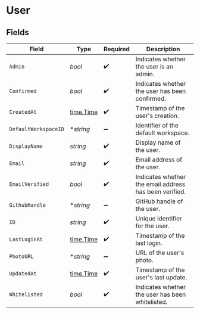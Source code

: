 # User


## Fields

| Field                                                  | Type                                                   | Required                                               | Description                                            |
| ------------------------------------------------------ | ------------------------------------------------------ | ------------------------------------------------------ | ------------------------------------------------------ |
| `Admin`                                                | *bool*                                                 | :heavy_check_mark:                                     | Indicates whether the user is an admin.                |
| `Confirmed`                                            | *bool*                                                 | :heavy_check_mark:                                     | Indicates whether the user has been confirmed.         |
| `CreatedAt`                                            | [time.Time](https://pkg.go.dev/time#Time)              | :heavy_check_mark:                                     | Timestamp of the user's creation.                      |
| `DefaultWorkspaceID`                                   | **string*                                              | :heavy_minus_sign:                                     | Identifier of the default workspace.                   |
| `DisplayName`                                          | *string*                                               | :heavy_check_mark:                                     | Display name of the user.                              |
| `Email`                                                | *string*                                               | :heavy_check_mark:                                     | Email address of the user.                             |
| `EmailVerified`                                        | *bool*                                                 | :heavy_check_mark:                                     | Indicates whether the email address has been verified. |
| `GithubHandle`                                         | **string*                                              | :heavy_minus_sign:                                     | GitHub handle of the user.                             |
| `ID`                                                   | *string*                                               | :heavy_check_mark:                                     | Unique identifier for the user.                        |
| `LastLoginAt`                                          | [time.Time](https://pkg.go.dev/time#Time)              | :heavy_check_mark:                                     | Timestamp of the last login.                           |
| `PhotoURL`                                             | **string*                                              | :heavy_minus_sign:                                     | URL of the user's photo.                               |
| `UpdatedAt`                                            | [time.Time](https://pkg.go.dev/time#Time)              | :heavy_check_mark:                                     | Timestamp of the user's last update.                   |
| `Whitelisted`                                          | *bool*                                                 | :heavy_check_mark:                                     | Indicates whether the user has been whitelisted.       |